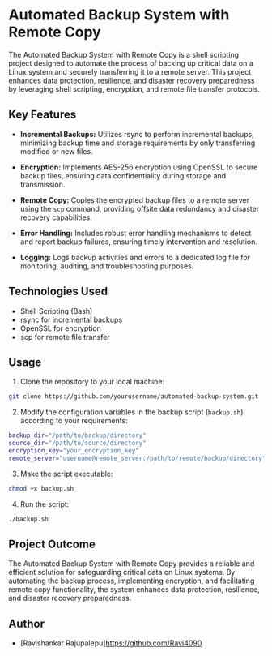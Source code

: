 


# Automated Backup System with Remote Copy

The Automated Backup System with Remote Copy is a shell scripting project designed to automate the process of backing up critical data on a Linux system and securely transferring it to a remote server. This project enhances data protection, resilience, and disaster recovery preparedness by leveraging shell scripting, encryption, and remote file transfer protocols.

## Key Features

- **Incremental Backups:** Utilizes rsync to perform incremental backups, minimizing backup time and storage requirements by only transferring modified or new files.
  
- **Encryption:** Implements AES-256 encryption using OpenSSL to secure backup files, ensuring data confidentiality during storage and transmission.

- **Remote Copy:** Copies the encrypted backup files to a remote server using the `scp` command, providing offsite data redundancy and disaster recovery capabilities.

- **Error Handling:** Includes robust error handling mechanisms to detect and report backup failures, ensuring timely intervention and resolution.

- **Logging:** Logs backup activities and errors to a dedicated log file for monitoring, auditing, and troubleshooting purposes.

## Technologies Used

- Shell Scripting (Bash)
- rsync for incremental backups
- OpenSSL for encryption
- scp for remote file transfer

## Usage

1. Clone the repository to your local machine:

```bash
git clone https://github.com/yourusername/automated-backup-system.git
```

2. Modify the configuration variables in the backup script (`backup.sh`) according to your requirements:

```bash
backup_dir="/path/to/backup/directory"
source_dir="/path/to/source/directory"
encryption_key="your_encryption_key"
remote_server="username@remote_server:/path/to/remote/backup/directory"
```

3. Make the script executable:

```bash
chmod +x backup.sh
```

4. Run the script:

```bash
./backup.sh
```

## Project Outcome

The Automated Backup System with Remote Copy provides a reliable and efficient solution for safeguarding critical data on Linux systems. By automating the backup process, implementing encryption, and facilitating remote copy functionality, the system enhances data protection, resilience, and disaster recovery preparedness.

## Author

- [Ravishankar Rajupalepu]https://github.com/Ravi4090


